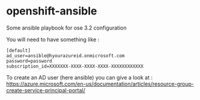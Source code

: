 # openshift-ansible
Some ansible playbook for ose 3.2 configuration

You will need to have something like :
```
[default]
ad_user=ansible@hyourazureid.onmicrosoft.com
password=password
subscription_id=XXXXXXX-XXXX-XXXX-XXXX-XXXXXXXXXXXX
```

To create an AD user (here ansible) you can give a look at :
  https://azure.microsoft.com/en-us/documentation/articles/resource-group-create-service-principal-portal/

